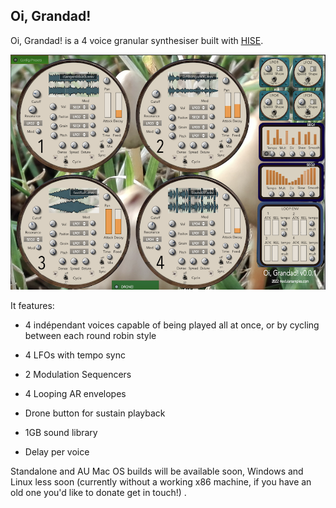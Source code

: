 ## **Oi, Grandad!**

Oi, Grandad! is a 4 voice granular synthesiser built with [HISE](http://hise.audio). 

![enter image description here](https://raw.githubusercontent.com/publicsamples/Oi-Grandad/main/oi%20grandad/oigrandad.png)

It features:

 - 4 indépendant voices capable of being played all at once, or by
   cycling between each round robin style

 - 4 LFOs with tempo sync
 -  2 Modulation Sequencers  
 - 4 Looping AR envelopes 
 -  Drone button for sustain playback
 -   1GB sound library
 - Delay per voice

Standalone and AU Mac OS builds will be available  soon, Windows and Linux less soon (currently without a working x86 machine, if you have an old one you'd like to donate get in touch!) . 


